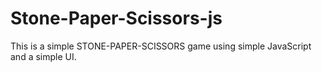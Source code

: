 # Stone-Paper-Scissors-js

This is a simple STONE-PAPER-SCISSORS game using simple JavaScript and a simple UI.